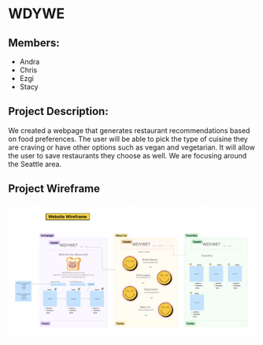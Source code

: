 # WDYWE

## Members:
- Andra
- Chris
- Ezgi
- Stacy 

## Project Description:

We created a webpage that generates restaurant recommendations based on food preferences. The user will be able to pick the type of cuisine they are craving or have other options such as vegan and vegetarian. It will allow the user to save restaurants they choose as well. We are focusing around the Seattle area. 

## Project Wireframe  

<img src="imgs/wireframe.png">
